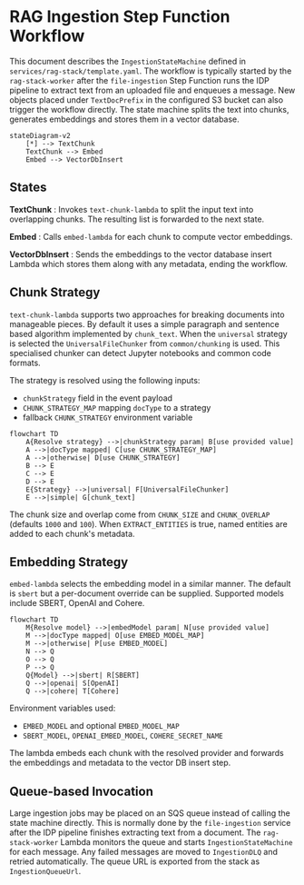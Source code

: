 # RAG Ingestion Step Function Workflow

This document describes the `IngestionStateMachine` defined in
`services/rag-stack/template.yaml`. The workflow is typically started by the
`rag-stack-worker` after the `file-ingestion` Step Function runs the IDP
pipeline to extract text from an uploaded file and enqueues a message. New
objects placed under `TextDocPrefix` in the configured S3 bucket can also
trigger the workflow directly. The state machine splits the text into chunks,
generates embeddings and stores them in a vector database.

```mermaid
stateDiagram-v2
    [*] --> TextChunk
    TextChunk --> Embed
    Embed --> VectorDbInsert
```

## States

**TextChunk**
: Invokes `text-chunk-lambda` to split the input text into overlapping chunks.
  The resulting list is forwarded to the next state.

**Embed**
: Calls `embed-lambda` for each chunk to compute vector embeddings.

**VectorDbInsert**
: Sends the embeddings to the vector database insert Lambda which stores them along with
  any metadata, ending the workflow.

## Chunk Strategy

`text-chunk-lambda` supports two approaches for breaking documents into
manageable pieces. By default it uses a simple paragraph and sentence based
algorithm implemented by `chunk_text`. When the `universal` strategy is
selected the `UniversalFileChunker` from `common/chunking` is used. This
specialised chunker can detect Jupyter notebooks and common code formats.

The strategy is resolved using the following inputs:

- `chunkStrategy` field in the event payload
- `CHUNK_STRATEGY_MAP` mapping `docType` to a strategy
- fallback `CHUNK_STRATEGY` environment variable

```mermaid
flowchart TD
    A{Resolve strategy} -->|chunkStrategy param| B[use provided value]
    A -->|docType mapped| C[use CHUNK_STRATEGY_MAP]
    A -->|otherwise| D[use CHUNK_STRATEGY]
    B --> E
    C --> E
    D --> E
    E{Strategy} -->|universal| F[UniversalFileChunker]
    E -->|simple| G[chunk_text]
```

The chunk size and overlap come from `CHUNK_SIZE` and `CHUNK_OVERLAP` (defaults
`1000` and `100`). When `EXTRACT_ENTITIES` is true, named entities are added to
each chunk's metadata.

## Embedding Strategy

`embed-lambda` selects the embedding model in a similar manner. The default is
`sbert` but a per-document override can be supplied. Supported models include
SBERT, OpenAI and Cohere.

```mermaid
flowchart TD
    M{Resolve model} -->|embedModel param| N[use provided value]
    M -->|docType mapped| O[use EMBED_MODEL_MAP]
    M -->|otherwise| P[use EMBED_MODEL]
    N --> Q
    O --> Q
    P --> Q
    Q{Model} -->|sbert| R[SBERT]
    Q -->|openai| S[OpenAI]
    Q -->|cohere| T[Cohere]
```

Environment variables used:

- `EMBED_MODEL` and optional `EMBED_MODEL_MAP`
- `SBERT_MODEL`, `OPENAI_EMBED_MODEL`, `COHERE_SECRET_NAME`

The lambda embeds each chunk with the resolved provider and forwards the
embeddings and metadata to the vector DB insert step.

## Queue-based Invocation

Large ingestion jobs may be placed on an SQS queue instead of calling the state
machine directly. This is normally done by the `file-ingestion` service after
the IDP pipeline finishes extracting text from a document. The
`rag-stack-worker` Lambda monitors the queue and starts
`IngestionStateMachine` for each message. Any failed messages are moved to
`IngestionDLQ` and retried automatically. The queue URL is exported from the
stack as `IngestionQueueUrl`.

